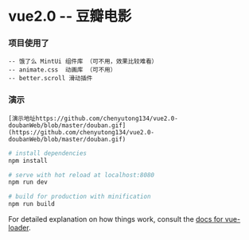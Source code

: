 # vue2.0 -- 豆瓣电影

### 项目使用了 
	-- 饿了么 MintUi 组件库 （可不用，效果比较难看）
	-- animate.css	动画库	（可不用）
	-- better.scroll 滑动插件
### 演示	
	[演示地址https://github.com/chenyutong134/vue2.0-doubanWeb/blob/master/douban.gif](https://github.com/chenyutong134/vue2.0-doubanWeb/blob/master/douban.gif)

``` bash
# install dependencies
npm install

# serve with hot reload at localhost:8080
npm run dev

# build for production with minification
npm run build
```

For detailed explanation on how things work, consult the [docs for vue-loader](http://vuejs.github.io/vue-loader).
